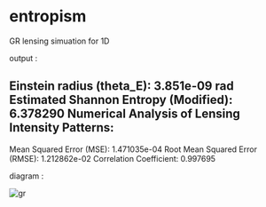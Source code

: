 # entropism


GR lensing simuation for 1D 

output : 

Einstein radius (theta_E): 3.851e-09 rad
Estimated Shannon Entropy (Modified): 6.378290
Numerical Analysis of Lensing Intensity Patterns:
--------------------------------------------------
Mean Squared Error (MSE): 1.471035e-04
Root Mean Squared Error (RMSE): 1.212862e-02
Correlation Coefficient: 0.997695


diagram : 

![gr](https://github.com/user-attachments/assets/76f06798-a741-4339-8add-4001647dd6da)
